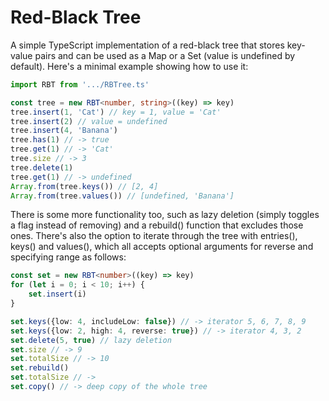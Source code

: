 # Red-Black Tree

A simple TypeScript implementation of a red-black tree that stores key-value pairs and can be used as a Map or a Set (value is undefined by default). Here's a minimal example showing how to use it:

```ts
import RBT from '.../RBTree.ts'

const tree = new RBT<number, string>((key) => key)
tree.insert(1, 'Cat') // key = 1, value = 'Cat'
tree.insert(2) // value = undefined
tree.insert(4, 'Banana')
tree.has(1) // -> true
tree.get(1) // -> 'Cat'
tree.size // -> 3
tree.delete(1)
tree.get(1) // -> undefined
Array.from(tree.keys()) // [2, 4]
Array.from(tree.values()) // [undefined, 'Banana']
```

There is some more functionality too, such as lazy deletion (simply toggles a flag instead of removing) and a rebuild() function that excludes those ones. There's also the option to iterate through the tree with entries(), keys() and values(), which all accepts optional arguments for reverse and specifying range as follows:

```ts
const set = new RBT<number>((key) => key)
for (let i = 0; i < 10; i++) {
    set.insert(i)
}

set.keys({low: 4, includeLow: false}) // -> iterator 5, 6, 7, 8, 9
set.keys({low: 2, high: 4, reverse: true}) // -> iterator 4, 3, 2
set.delete(5, true) // lazy deletion
set.size // -> 9
set.totalSize // -> 10
set.rebuild()
set.totalSize // -> 
set.copy() // -> deep copy of the whole tree
```